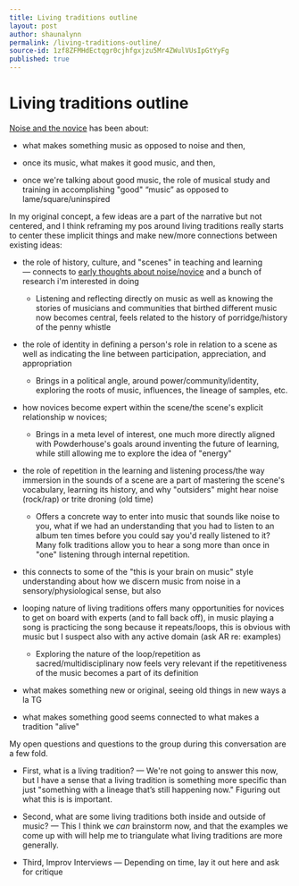 ```yaml
---
title: Living traditions outline
layout: post
author: shaunalynn
permalink: /living-traditions-outline/
source-id: 1zf8ZFMHdEctqgr0cjhfgxjzu5Mr4ZWulVUsIpGtYyFg
published: true
---
```


# Living traditions outline

[Noise and the novice](https://drive.google.com/open?id=1qdkqP-Mp3eA_kBYeA5qRBPclN1GNd_q_1tOfowETwEk) has been about: 

* what makes something music as opposed to noise and then, 

* once its music, what makes it good music, and then, 

* once we're talking about good music, the role of musical study and training in accomplishing "good" “music” as opposed to lame/square/uninspired

In my original concept, a few ideas are a part of the narrative but not centered, and I think reframing my pos around living traditions really starts to center these implicit things and make new/more connections between existing ideas:

* the role of history, culture, and "scenes" in teaching and learning — connects to [early thoughts about noise/novice](https://drive.google.com/open?id=1DoP1qtbUeThz5lbBsGMsEATZhg8UpwrKPr-PgQLTQHQ) and a bunch of research i'm interested in doing

    * Listening and reflecting directly on music as well as knowing the stories of musicians and communities that birthed different music now becomes central, feels related to the history of porridge/history of the penny whistle

* the role of identity in defining a person's role in relation to a scene as well as indicating the line between participation, appreciation, and appropriation

    * Brings in a political angle, around power/community/identity, exploring the roots of music, influences, the lineage of samples, etc.

* how novices become expert within the scene/the scene's explicit relationship w novices;

    * Brings in a meta level of interest, one much more directly aligned with Powderhouse's goals around inventing the future of learning, while still allowing me to explore the idea of "energy"

* the role of repetition in the learning and listening process/the way immersion in the sounds of a scene are a part of mastering the scene's vocabulary, learning its history, and why "outsiders" might hear noise (rock/rap) or trite droning (old time)

    * Offers a concrete way to enter into music that sounds like noise to you, what if we had an understanding that you had to listen to an album ten times before you could say you'd really listened to it? Many folk traditions allow you to hear a song more than once in "one" listening through internal repetition.

* this connects to some of the "this is your brain on music" style understanding about how we discern music from noise in a sensory/physiological sense, but also

* looping nature of living traditions offers many opportunities for novices to get on board with experts (and to fall back off), in music playing a song is practicing the song because it repeats/loops, this is obvious with music but I suspect also with any active domain (ask AR re: examples)

    * Exploring the nature of the loop/repetition as sacred/multidisciplinary now feels very relevant if the repetitiveness of the music becomes a part of its definition

* what makes something new or original, seeing old things in new ways a la TG

* what makes something good seems connected to what makes a tradition "alive"

My open questions and questions to the group during this conversation are a few fold.

* First, what is a living tradition? — We're not going to answer this now, but I have a sense that a living tradition is something more specific than just "something with a lineage that’s still happening now." Figuring out what this is is important.

* Second, what are some living traditions both inside and outside of music? — This I think we *can* brainstorm now, and that the examples we come up with will help me to triangulate what living traditions are more generally.

* Third, Improv Interviews — Depending on time, lay it out here and ask for critique